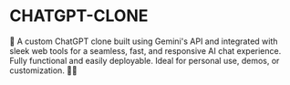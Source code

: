 # CHATGPT-CLONE
🚀 A custom ChatGPT clone built using Gemini's API and integrated with sleek web tools for a seamless, fast, and responsive AI chat experience. Fully functional and easily deployable. Ideal for personal use, demos, or customization. 💬✨
